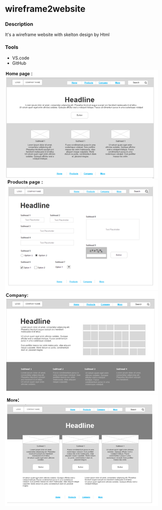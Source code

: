 # wireframe2website
### **Description**
It's a wireframe website with skelton design by Html
### **Tools**
- VS.code
- GitHub







![Home](Images\Home.png)
![Product](Images\Product.png)
![Company](Images\Company.png)
![More](Images\More.png)
